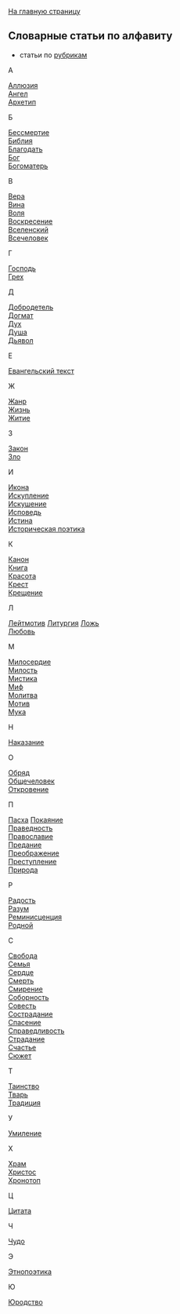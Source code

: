 [На главную страницу](https://thesaurus-dostoevsky.github.io/)
## Словарные статьи по алфавиту
* статьи по [рубрикам](https://thesaurus-dostoevsky.github.io/Thesaurus/)

А

[Аллюзия](https://thesaurus-dostoevsky.github.io/Thesaurus/аллюзия)  
[Ангел](https://thesaurus-dostoevsky.github.io/Thesaurus/ангел)  
[Архетип](https://thesaurus-dostoevsky.github.io/Thesaurus/архетип)  

Б

[Бессмертие](https://thesaurus-dostoevsky.github.io/Thesaurus/бессмертие)  
[Библия](https://thesaurus-dostoevsky.github.io/Thesaurus/библия)  
[Благодать](https://thesaurus-dostoevsky.github.io/Thesaurus/благодать)  
[Бог](https://thesaurus-dostoevsky.github.io/Thesaurus/бог)  
[Богоматерь](https://thesaurus-dostoevsky.github.io/Thesaurus/богоматерь)  

В

[Вера](https://thesaurus-dostoevsky.github.io/Thesaurus/вера)  
[Вина](https://thesaurus-dostoevsky.github.io/Thesaurus/вина)  
[Воля](https://thesaurus-dostoevsky.github.io/Thesaurus/воля)  
[Воскресение](https://thesaurus-dostoevsky.github.io/Thesaurus/воскресение)  
[Вселенский](https://thesaurus-dostoevsky.github.io/Thesaurus/вселенский)  
[Всечеловек](https://thesaurus-dostoevsky.github.io/Thesaurus/всечеловек)  

Г

[Господь](https://thesaurus-dostoevsky.github.io/Thesaurus/господь)  
[Грех](https://thesaurus-dostoevsky.github.io/Thesaurus/грех)  

Д

[Добродетель](https://thesaurus-dostoevsky.github.io/Thesaurus/добродетель)  
[Догмат](https://thesaurus-dostoevsky.github.io/Thesaurus/догмат)  
[Дух](https://thesaurus-dostoevsky.github.io/Thesaurus/дух)  
[Душа](https://thesaurus-dostoevsky.github.io/Thesaurus/душа)  
[Дьявол](https://thesaurus-dostoevsky.github.io/Thesaurus/дьявол)  

Е

[Евангельский текст](https://thesaurus-dostoevsky.github.io/Thesaurus/евангельский_текст)  

Ж

[Жанр](https://thesaurus-dostoevsky.github.io/Thesaurus/жанр)  
[Жизнь](https://thesaurus-dostoevsky.github.io/Thesaurus/жизнь)  
[Житие](https://thesaurus-dostoevsky.github.io/Thesaurus/житие)  

З

[Закон](https://thesaurus-dostoevsky.github.io/Thesaurus/закон)  
[Зло](https://thesaurus-dostoevsky.github.io/Thesaurus/зло)  

И

[Икона](https://thesaurus-dostoevsky.github.io/Thesaurus/икона)  
[Искупление](https://thesaurus-dostoevsky.github.io/Thesaurus/искупление)  
[Искушение](https://thesaurus-dostoevsky.github.io/Thesaurus/искушение)  
[Исповедь](https://thesaurus-dostoevsky.github.io/Thesaurus/исповедь)  
[Истина](https://thesaurus-dostoevsky.github.io/Thesaurus/истина)  
[Историческая поэтика](https://thesaurus-dostoevsky.github.io/Thesaurus/историческая_поэтика)  

К

[Канон](https://thesaurus-dostoevsky.github.io/Thesaurus/канон)  
[Книга](https://thesaurus-dostoevsky.github.io/Thesaurus/книга)  
[Красота](https://thesaurus-dostoevsky.github.io/Thesaurus/красота)  
[Крест](https://thesaurus-dostoevsky.github.io/Thesaurus/крест)  
[Крещение](https://thesaurus-dostoevsky.github.io/Thesaurus/крещение)  

Л

[Лейтмотив](https://thesaurus-dostoevsky.github.io/Thesaurus/лейтмотив)
[Литургия](https://thesaurus-dostoevsky.github.io/Thesaurus/литургия) 
[Ложь](https://thesaurus-dostoevsky.github.io/Thesaurus/ложь)  
[Любовь](https://thesaurus-dostoevsky.github.io/Thesaurus/любовь)  

М

[Милосердие](https://thesaurus-dostoevsky.github.io/Thesaurus/милосердие)  
[Милость](https://thesaurus-dostoevsky.github.io/Thesaurus/милость)  
[Мистика](https://thesaurus-dostoevsky.github.io/Thesaurus/мистика)  
[Миф](https://thesaurus-dostoevsky.github.io/Thesaurus/миф)  
[Молитва](https://thesaurus-dostoevsky.github.io/Thesaurus/молитва)  
[Мотив](https://thesaurus-dostoevsky.github.io/Thesaurus/мотив)  
[Мука](https://thesaurus-dostoevsky.github.io/Thesaurus/мука)  

Н

[Наказание](https://thesaurus-dostoevsky.github.io/Thesaurus/наказание)  

О

[Обряд](https://thesaurus-dostoevsky.github.io/Thesaurus/обряд)  
[Общечеловек](https://thesaurus-dostoevsky.github.io/Thesaurus/общечеловек)  
[Откровение](https://thesaurus-dostoevsky.github.io/Thesaurus/откровение)  

П

[Пасха](https://thesaurus-dostoevsky.github.io/Thesaurus/пасха) 
[Покаяние](https://thesaurus-dostoevsky.github.io/Thesaurus/покаяние)  
[Праведность](https://thesaurus-dostoevsky.github.io/Thesaurus/праведность)  
[Православие](https://thesaurus-dostoevsky.github.io/Thesaurus/православие)  
[Предание](https://thesaurus-dostoevsky.github.io/Thesaurus/предание)  
[Преображение](https://thesaurus-dostoevsky.github.io/Thesaurus/преображение)  
[Преступление](https://thesaurus-dostoevsky.github.io/Thesaurus/преступление)  
[Природа](https://thesaurus-dostoevsky.github.io/Thesaurus/природа)  

Р

[Радость](https://thesaurus-dostoevsky.github.io/Thesaurus/радость)  
[Разум](https://thesaurus-dostoevsky.github.io/Thesaurus/разум)  
[Реминисценция](https://thesaurus-dostoevsky.github.io/Thesaurus/реминисценция)  
[Родной](https://thesaurus-dostoevsky.github.io/Thesaurus/родной)  

С

[Свобода](https://thesaurus-dostoevsky.github.io/Thesaurus/свобода)  
[Семья](https://thesaurus-dostoevsky.github.io/Thesaurus/семья)  
[Сердце](https://thesaurus-dostoevsky.github.io/Thesaurus/сердце)  
[Смерть](https://thesaurus-dostoevsky.github.io/Thesaurus/смерть)  
[Смирение](https://thesaurus-dostoevsky.github.io/Thesaurus/смирение)  
[Соборность](https://thesaurus-dostoevsky.github.io/Thesaurus/соборность)  
[Совесть](https://thesaurus-dostoevsky.github.io/Thesaurus/совесть)  
[Сострадание](https://thesaurus-dostoevsky.github.io/Thesaurus/сострадание)  
[Спасение](https://thesaurus-dostoevsky.github.io/Thesaurus/спасение)  
[Справедливость](https://thesaurus-dostoevsky.github.io/Thesaurus/справедливость)  
[Страдание](https://thesaurus-dostoevsky.github.io/Thesaurus/страдание)  
[Счастье](https://thesaurus-dostoevsky.github.io/Thesaurus/счастье)  
[Сюжет](https://thesaurus-dostoevsky.github.io/Thesaurus/сюжет)  

Т

[Таинство](https://thesaurus-dostoevsky.github.io/Thesaurus/таинство)  
[Тварь](https://thesaurus-dostoevsky.github.io/Thesaurus/тварь)  
[Традиция](https://thesaurus-dostoevsky.github.io/Thesaurus/традиция)  

У

[Умиление](https://thesaurus-dostoevsky.github.io/Thesaurus/умиление)  

Х

[Храм](https://thesaurus-dostoevsky.github.io/Thesaurus/храм)  
[Христос](https://thesaurus-dostoevsky.github.io/Thesaurus/христос)  
[Хронотоп](https://thesaurus-dostoevsky.github.io/Thesaurus/хронотоп)  

Ц

[Цитата](https://thesaurus-dostoevsky.github.io/Thesaurus/цитата)  

Ч

[Чудо](https://thesaurus-dostoevsky.github.io/Thesaurus/чудо)  

Э

[Этнопоэтика](https://thesaurus-dostoevsky.github.io/Thesaurus/этнопоэтика)  

Ю

[Юродство](https://thesaurus-dostoevsky.github.io/Thesaurus/юродство)
